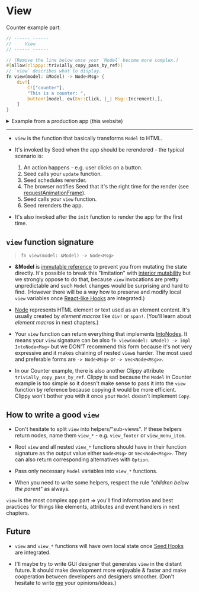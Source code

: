 # View

Counter example part:

```rust
// ------ ------
//     View
// ------ ------

// (Remove the line below once your `Model` become more complex.)
#[allow(clippy::trivially_copy_pass_by_ref)]
// `view` describes what to display.
fn view(model: &Model) -> Node<Msg> {
    div![
        C!["counter"],
        "This is a counter: ",
        button![model, ev(Ev::Click, |_| Msg::Increment),],
    ]
}
```

<details>
<summary>Example from a production app (this website)</summary>

```rust
pub fn view(base_url: &Url) -> Node<Msg> {
    div![
        C![C.mt_32, C.flex, C.justify_center,],
        div![
            C![
                C.text_2xl,
                // sm__
                C.sm__text_4xl,
                // lg__
                C.lg__text_6xl,
            ],
            div![C![C.font_bold,], "404",],
            div![C![C.my_12,], "Page not found"],
            a![
                C![
                    C.block,
                    C.text_right,
                    C.text_green_500,
                    C.hover__underline,
                    C.hover__text_green_700,
                ],
                attrs! {
                    At::Href => Urls::new(base_url).home()
                },
                "Home"
            ],
        ],
    ]
}
```

</details>

---

- `view` is the function that basically transforms `Model` to HTML.

- It's invoked by Seed when the app should be rerendered - the typical scenario is:
  1. An action happens - e.g. user clicks on a button.
  1. Seed calls your `update` function.
  1. Seed schedules rerender.
  1. The browser notifies Seed that it's the right time for the render (see [requestAnimationFrame](https://developer.mozilla.org/en-US/docs/Web/API/window/requestAnimationFrame)).
  1. Seed calls your `view` function.
  1. Seed rerenders the app.

- It's also invoked after the `init` function to render the app for the first time.

## `view` function signature

> `fn view(model: &Model) -> Node<Msg>`

- **&Model** is [immutable reference](https://doc.rust-lang.org/book/ch04-02-references-and-borrowing.html#references-and-borrowing) to prevent you from mutating the state directly. It's possible to break this "limitation" with [interior mutability](https://doc.rust-lang.org/book/ch15-05-interior-mutability.html#interior-mutability-a-mutable-borrow-to-an-immutable-value) but we strongly oppose to do that, because `view` invocations are pretty unpredictable and such `Model` changes would be surprising and hard to find. (However there will be a way how to preserve and modify local `view` variables once [React-like Hooks](https://seed-style-hooks.netlify.app/hooks_home) are integrated.)

- [Node](https://github.com/seed-rs/seed/blob/3134d21c6fcb2383685885687fe2a7610fb2ff74/src/virtual_dom/node.rs#L13-L22) represents HTML element or text used as an element content. It's usually created by _element macros_ like `div!` or `span!`. (You'll learn about _element macros_ in next chapters.)

- Your `view` function can return everything that implements [IntoNodes](https://github.com/seed-rs/seed/blob/3134d21c6fcb2383685885687fe2a7610fb2ff74/src/virtual_dom/node/into_nodes.rs). It means your `view` signature can be also `fn view(model: &Model) -> impl IntoNode<Msg>` but we DON'T recommend this form because it's not very expressive and it makes chaining of nested `view`s harder. The most used and preferable forms are `-> Node<Msg>` or `-> Vec<Node<Msg>>`.

- In our Counter example, there is also another Clippy attribute `trivially_copy_pass_by_ref`. Clippy is sad because the `Model` in Counter example is too simple so it doesn't make sense to pass it into the `view` function by reference because copying it would be more efficient. Clippy won't bother you with it once your `Model` doesn't implement `Copy`.

## How to write a good `view`

- Don't hesitate to split `view` into helpers/"sub-views". If these helpers return nodes, name them `view_*` - e.g. `view_footer` or `view_menu_item`.

- Root `view` and all nested `view_*` functions should have in their function signature as the output value either `Node<Msg>` or `Vec<Node<Msg>>`. They can also return corresponding alternatives with `Option`.

- Pass only necessary `Model` variables into `view_*` functions.

- When you need to write some helpers, respect the rule *"children below the parent"* as always.

`view` is the most complex app part => you'll find information and best practices for things like elements, attributes and event handlers in next chapters.

## Future

- `view` and `view_*` functions will have own local state once [Seed Hooks](https://seed-style-hooks.netlify.app/hooks_home) are integrated.

- I'll maybe try to write GUI designer that generates `view` in the distant future. It should make development more enjoyable & faster and make cooperation between developers and designers smoother. (Don't hesitate to write [me](https://github.com/MartinKavik) your opinions/ideas.)
